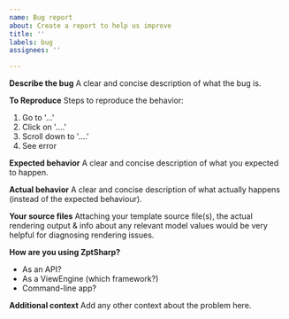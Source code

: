 ```yaml
---
name: Bug report
about: Create a report to help us improve
title: ''
labels: bug
assignees: ''

---
```


**Describe the bug**
A clear and concise description of what the bug is.

**To Reproduce**
Steps to reproduce the behavior:
1. Go to '...'
2. Click on '....'
3. Scroll down to '....'
4. See error

**Expected behavior**
A clear and concise description of what you expected to happen.

**Actual behavior**
A clear and concise description of what actually happens (instead of the expected behaviour).

**Your source files**
Attaching your template source file(s), the actual rendering output & info about any relevant model values would be very helpful for diagnosing rendering issues.

**How are you using ZptSharp?**
* As an API?
* As a ViewEngine (which framework?)
* Command-line app?

**Additional context**
Add any other context about the problem here.
